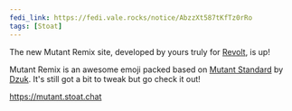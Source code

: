 ```yaml
---
fedi_link: https://fedi.vale.rocks/notice/AbzzXt587tKfTz0rRo 
tags: [Stoat]
---
```


The new Mutant Remix site, developed by yours truly for [Revolt](https://stoat.chat), is up!

Mutant Remix is an awesome emoji packed based on [Mutant Standard](https://mutant.tech) by [Dzuk](https://nocturne.works).
It's still got a bit to tweak but go check it out!

<https://mutant.stoat.chat>
